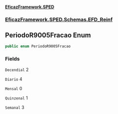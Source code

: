 #### [EficazFramework.SPED](EficazFrameworkSPED.md 'EficazFramework SPED')
### [EficazFramework.SPED.Schemas.EFD_Reinf](EficazFramework.SPED.Schemas.EFD_Reinf.md 'EficazFramework.SPED.Schemas.EFD_Reinf')

## PeriodoR9005Fracao Enum

```csharp
public enum PeriodoR9005Fracao
```
### Fields

<a name='EficazFramework.SPED.Schemas.EFD_Reinf.PeriodoR9005Fracao.Decendial'></a>

`Decendial` 2

<a name='EficazFramework.SPED.Schemas.EFD_Reinf.PeriodoR9005Fracao.Diario'></a>

`Diario` 4

<a name='EficazFramework.SPED.Schemas.EFD_Reinf.PeriodoR9005Fracao.Mensal'></a>

`Mensal` 0

<a name='EficazFramework.SPED.Schemas.EFD_Reinf.PeriodoR9005Fracao.Quinzenal'></a>

`Quinzenal` 1

<a name='EficazFramework.SPED.Schemas.EFD_Reinf.PeriodoR9005Fracao.Semanal'></a>

`Semanal` 3